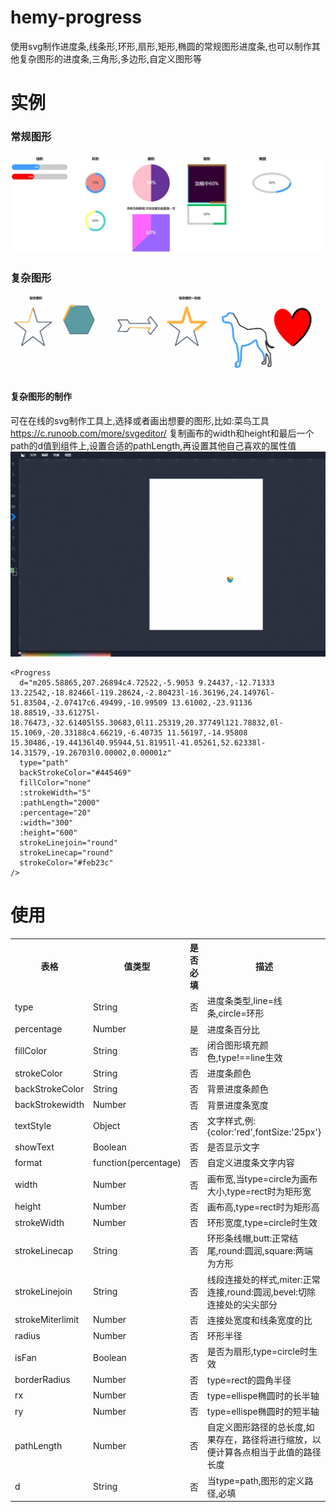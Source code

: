 # hemy-progress
使用svg制作进度条,线条形,环形,扇形,矩形,椭圆的常规图形进度条,也可以制作其他复杂图形的进度条,三角形,多边形,自定义图形等
# 实例
### 常规图形
![常规例子](./src/assets/1.jpg)
### 复杂图形
![复杂例子](./src/assets/1.gif)
#### 复杂图形的制作
可在在线的svg制作工具上,选择或者画出想要的图形,比如:菜鸟工具 https://c.runoob.com/more/svgeditor/
复制画布的width和height和最后一个path的d值到组件上,设置合适的pathLength,再设置其他自己喜欢的属性值
![复杂例子](./src/assets/2.gif)
``` 
<Progress
  d="m205.58865,207.26894c4.72522,-5.9053 9.24437,-12.71333 13.22542,-18.82466l-119.28624,-2.80423l-16.36196,24.14976l-51.83504,-2.07417c6.49499,-10.99509 13.61002,-23.91136 18.88519,-33.61275l-18.76473,-32.61405l55.30683,0l11.25319,20.37749l121.78832,0l-15.1069,-20.33188c4.66219,-6.40735 11.56197,-14.95808 15.30486,-19.44136l40.95944,51.81951l-41.05261,52.62338l-14.31579,-19.26703l0.00002,0.00001z"
  type="path"
  backStrokeColor="#445469"
  fillColor="none"
  :strokeWidth="5"
  :pathLength="2000"
  :percentage="20"
  :width="300"
  :height="600"
  strokeLinejoin="round"
  strokeLinecap="round"
  strokeColor="#feb23c"
/>
```

# 使用
<table>
  <tr>
    <th>表格</th>
    <th>值类型</th>
    <th>是否必填</th>
    <th>描述</th>
    <th>默认值</th>
  </tr>
  <tr>
    <td>type</td>
    <td>String</td>
    <td>否</td>
    <td>进度条类型,line=线条,circle=环形</td>
    <td>line</td>
  </tr>
  <tr>
    <td>percentage</td>
    <td>Number</td>
    <td>是</td>
    <td>进度条百分比</td>
    <td>100</td>
  </tr>
    <tr>
    <td>fillColor</td>
    <td>String</td>
    <td>否</td>
    <td>闭合图形填充颜色,type!==line生效</td>
    <td>none</td>
  </tr>
   <tr>
    <td>strokeColor</td>
    <td>String</td>
    <td>否</td>
    <td>进度条颜色</td>
    <td>#409eff</td>
  </tr>
  <tr>
    <td>backStrokeColor</td>
    <td>String</td>
    <td>否</td>
    <td>背景进度条颜色</td>
    <td>#eee</td>
  </tr>
    <tr>
    <td>backStrokewidth</td>
    <td>Number</td>
    <td>否</td>
    <td>背景进度条宽度</td>
    <td>5</td>
  </tr>
   <tr>
    <td>textStyle</td>
    <td>Object</td>
    <td>否</td>
    <td>文字样式,例:{color:'red',fontSize:'25px'}</td>
    <td>{}</td>
  </tr>
  <tr>
    <td>showText</td>
    <td>Boolean</td>
    <td>否</td>
    <td>是否显示文字</td>
    <td>true</td>
  </tr>
   <tr>
    <td>format</td>
    <td>function(percentage)</td>
    <td>否</td>
    <td>自定义进度条文字内容</td>
    <td></td>
  </tr>
  <tr>
    <td>width</td>
    <td>Number</td>
    <td>否</td>
    <td>画布宽,当type=circle为画布大小,type=rect时为矩形宽</td>
    <td>200</td>
  </tr>
  <tr>
    <td>height</td>
    <td>Number</td>
    <td>否</td>
    <td>画布高,type=rect时为矩形高</td>
    <td>200</td>
  </tr>
  <tr>
    <td>strokeWidth</td>
    <td>Number</td>
    <td>否</td>
    <td>环形宽度,type=circle时生效</td>
    <td>10</td>
  </tr>
  <tr>
    <td>strokeLinecap</td>
    <td>String</td>
    <td>否</td>
    <td>环形条线帽,butt:正常结尾,round:圆润,square:两端为方形</td>
    <td>round</td>
  </tr>
   <tr>
    <td>strokeLinejoin</td>
    <td>String</td>
    <td>否</td>
    <td>线段连接处的样式,miter:正常连接,round:圆润,bevel:切除连接处的尖尖部分</td>
    <td>miter</td>
  </tr>
    <tr>
    <td>strokeMiterlimit</td>
    <td>Number</td>
    <td>否</td>
    <td>连接处宽度和线条宽度的比</td>
    <td>4</td>
  </tr>
  <tr>
    <td>radius</td>
    <td>Number</td>
    <td>否</td>
    <td>环形半径</td>
    <td>50</td>
  </tr>
  <tr>
    <td>isFan</td>
    <td>Boolean</td>
    <td>否</td>
    <td>是否为扇形,type=circle时生效</td>
    <td>false</td>
  </tr>
  <tr>
    <td>borderRadius</td>
    <td>Number</td>
    <td>否</td>
    <td>type=rect的圆角半径</td>
    <td>0</td>
  </tr>
  <tr>
    <td>rx</td>
    <td>Number</td>
    <td>否</td>
    <td>type=ellispe椭圆时的长半轴</td>
    <td>100</td>
  </tr>
  <tr>
    <td>ry</td>
    <td>Number</td>
    <td>否</td>
    <td>type=ellispe椭圆时的短半轴</td>
    <td>50</td>
  </tr>
  <tr>
    <td>pathLength</td>
    <td>Number</td>
    <td>否</td>
    <td>自定义图形路径的总长度,如果存在，路径将进行缩放，以便计算各点相当于此值的路径长度</td>
    <td>1000</td>
  </tr>
   <tr>
    <td>d</td>
    <td>String</td>
    <td>否</td>
    <td>当type=path,图形的定义路径,必填</td>
    <td></td>
  </tr>
</table>